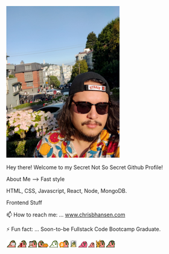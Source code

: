 <a href="https://www.chrisbhansen.com" target="_blank" rel="noopener noreferrer"><img src="https://github.com/chansen17/chansen17/blob/master/sf-portrait.jpg" alt="My Mug" title="My Mug" width="300" /><a/>

Hey there! Welcome to my Secret Not So Secret Github Profile!

About Me --> Fast style

HTML, CSS, Javascript, React, Node, MongoDB.

Frontend Stuff

 📫  How to reach me: ... <a href="https://www.chrisbhansen.com" target="_blank" rel="noopener noreferrer">www.chrisbhansen.com</a>

 ⚡ Fun fact: ... Soon-to-be Fullstack Code Bootcamp Graduate. 
 
 <img src="https://github.com/chansen17/chansen17/blob/master/docparrot.gif" alt="doc parrot" align="left" height="20" />
 <img src="https://github.com/chansen17/chansen17/blob/master/darkbeerparrot.gif" alt="beer parrot" align="left" height="20"/>
 <img src="https://github.com/chansen17/chansen17/blob/master/coffeeparrot.gif" alt="coffee parrot" align="left" height="20" />
 <img src="https://github.com/chansen17/chansen17/blob/master/tacoparrot.gif" alt="taco parrot" align="left" height="20"/>
 <img src="https://github.com/chansen17/chansen17/blob/master/chillparrot.gif" alt="chill parrot" align="left" height="20"/>
 <img src="https://github.com/chansen17/chansen17/blob/master/cryptoparrot.gif" alt="crypto parrot" align="left" height="20"/>
 <img src="https://github.com/chansen17/chansen17/blob/master/databaseparrot.gif" alt="database parrot" align="left" height="20"/>
 <img src="https://github.com/chansen17/chansen17/blob/master/asyncparrot.gif" alt="async parrot" align="left" height="20"/>
 <img src="https://github.com/chansen17/chansen17/blob/master/exceptionallyfastparrot.gif" alt="fast parrot" align="left" height="20"/>
 <img src="https://github.com/chansen17/chansen17/blob/master/metalparrot.gif" alt="metal parrot" align="left" height="20"/>
 <img src="https://github.com/chansen17/chansen17/blob/master/shufflepartyparrot.gif" alt="shuffle parrot" align="left" height="20"/>
 
 
